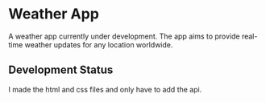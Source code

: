# Weather App

A weather app currently under development. The app aims to provide real-time weather updates for any location worldwide.

## Development Status

I made the html and css files and only have to add the api.
